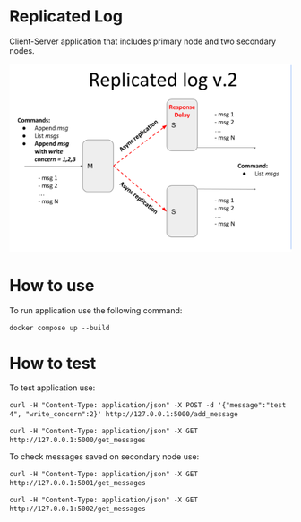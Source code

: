 # Replicated Log
Client-Server application that includes primary node and two secondary nodes. 

![Architecture](replicated_log_2.png)

# How to use
To run application use the following command:
```
docker compose up --build
```
# How to test
To test application use:
```
curl -H "Content-Type: application/json" -X POST -d '{"message":"test 4", "write_concern":2}' http://127.0.0.1:5000/add_message
```
```
curl -H "Content-Type: application/json" -X GET  http://127.0.0.1:5000/get_messages
```
To check messages saved on secondary node use:
```
curl -H "Content-Type: application/json" -X GET  http://127.0.0.1:5001/get_messages
```
```
curl -H "Content-Type: application/json" -X GET  http://127.0.0.1:5002/get_messages
```
